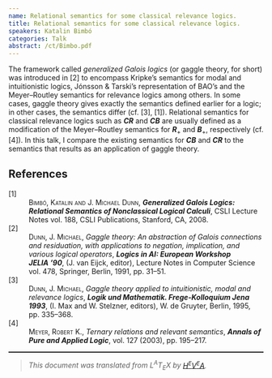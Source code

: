 ```yaml
---
name: Relational semantics for some classical relevance logics.
title: Relational semantics for some classical relevance logics.
speakers: Katalin Bimbó
categories: Talk
abstract: /ct/Bimbo.pdf
---
```

<p>The framework called <span style="font-style:italic">generalized Galois logics</span> (or gaggle theory, 
for short) was introduced in [2] to encompass Kripke&#x2019;s semantics for modal 
and intuitionistic logics, J&#xF3;nsson &amp; Tarski&#x2019;s representation of BAO&#x2019;s
and the Meyer&#x2013;Routley semantics for relevance logics among others. In 
some cases, gaggle theory gives exactly the semantics defined earlier for 
a logic; in other cases, the semantics differ (cf. [3], [1]). Relational
semantics for classical relevance logics such as <span style="font-weight:bold"><span style="font-style:italic">CR</span></span> and 
<span style="font-weight:bold"><span style="font-style:italic">CB</span></span> are usually defined as a modification of the Meyer&#x2013;Routley 
semantics for <span style="font-weight:bold"><span style="font-style:italic">R</span></span><sub>+</sub> and <span style="font-weight:bold"><span style="font-style:italic">B</span></span><sub>+</sub>, respectively (cf. [4]). 
In this talk, I compare the existing semantics for <span style="font-weight:bold"><span style="font-style:italic">CB</span></span> and 
<span style="font-weight:bold"><span style="font-style:italic">CR</span></span> to the semantics that results as an application of gaggle 
theory. </p><!--TOC section id="sec1" References-->
<h2 id="sec1" class="section">References</h2><!--SEC END --><dl class="thebibliography"><dt class="dt-thebibliography">
<a id="BiDu2008">[1]</a></dt><dd class="dd-thebibliography">
<span style="font-variant:small-caps">Bimb</span><span style="font-variant:small-caps">&#xF3;</span><span style="font-variant:small-caps">, Katalin and J.&#xA0;Michael Dunn</span>,
<span style="font-weight:bold"><span style="font-style:italic">Generalized Galois Logics: Relational Semantics of 
Nonclassical Logical Calculi</span></span>, CSLI Lecture Notes vol.&#xA0;188, CSLI
Publications, Stanford, CA, 2008.</dd><dt class="dt-thebibliography"><a id="Du91">[2]</a></dt><dd class="dd-thebibliography">
<span style="font-variant:small-caps">Dunn, J.&#xA0;Michael</span>,
<span style="font-style:italic">Gaggle theory: An abstraction of Galois connections and residuation,
with applications to negation, implication, and various logical operators</span>,
<span style="font-weight:bold"><span style="font-style:italic">Logics in AI: European Workshop JELIA&#xA0;&#x2019;90</span></span>,
(J.&#xA0;van Eijck, editor), Lecture Notes in Computer Science vol.&#xA0;478, 
Springer, Berlin, 1991, pp.&#xA0;31&#x2013;51.</dd><dt class="dt-thebibliography"><a id="Du95a">[3]</a></dt><dd class="dd-thebibliography">
<span style="font-variant:small-caps">Dunn, J.&#xA0;Michael</span>,
<span style="font-style:italic">Gaggle theory applied to intuitionistic, modal and relevance
logics</span>, 
<span style="font-weight:bold"><span style="font-style:italic">Logik und Mathematik. Frege-Kolloquium Jena 1993</span></span>,
(I.&#xA0;Max and W.&#xA0;Stelzner, editors),
W.&#xA0;de Gruyter, Berlin, 1995, pp.&#xA0;335&#x2013;368.</dd><dt class="dt-thebibliography"><a id="Me2003">[4]</a></dt><dd class="dd-thebibliography">
<span style="font-variant:small-caps">Meyer, Robert K.</span>,
<span style="font-style:italic">Ternary relations and relevant semantics</span>,
<span style="font-weight:bold"><span style="font-style:italic">Annals of Pure and Applied Logic</span></span>,
vol.&#xA0;127 (2003), pp.&#xA0;195&#x2013;217.</dd></dl><!--CUT END -->
<!--HTMLFOOT-->
<!--ENDHTML-->
<!--FOOTER-->
<hr style="height:2"><blockquote class="quote"><em>This document was translated from L<sup>A</sup>T<sub>E</sub>X by
</em><a href="http://hevea.inria.fr/index.html"><em>H</em><em><span style="font-size:small"><sup>E</sup></span></em><em>V</em><em><span style="font-size:small"><sup>E</sup></span></em><em>A</em></a><em>.</em></blockquote>
